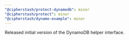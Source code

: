 ```yaml
---
"@cipherstash/protect-dynamodb": minor
"@cipherstash/protect": minor
"@cipherstash/dynamo-example": minor
---
```


Released initial version of the DynamoDB helper interface.
